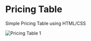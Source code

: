 # Pricing Table
Simple Pricing Table using HTML/CSS


![Pricing Table 1](https://user-images.githubusercontent.com/58807659/194526034-a641450d-e98f-46d2-9a41-557ef92c09d6.png)
